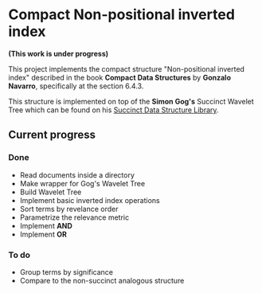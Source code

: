 # Compact Non-positional inverted index

**(This work is under progress)**

This project implements the compact structure "Non-positional inverted index"
described in the book **Compact Data Structures** by **Gonzalo Navarro**,
specifically at the section 6.4.3.

This structure is implemented on top of the **Simon Gog's** Succinct Wavelet Tree
which can be found on his [Succinct Data Structure Library](https://github.com/simongog/sdsl-lite).

## Current progress

### Done
* Read documents inside a directory
* Make wrapper for Gog's Wavelet Tree
* Build Wavelet Tree
* Implement basic inverted index operations
* Sort terms by revelance order
* Parametrize the relevance metric
* Implement **AND**
* Implement **OR**


### To do

* Group terms by significance
* Compare to the non-succinct analogous structure
